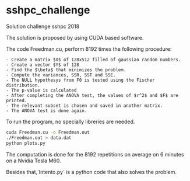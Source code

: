 # sshpc_challenge
Solution challenge sshpc 2018

The solution is proposed by using CUDA based software.

The code Freedman.cu, perform 8192 times the following procedure:

    - Create a matrix $X$ of 128x512 filled of gaussian random numbers.
    - Create a vector $Y$ of 128
    - Find the $\beta$ that minimizes the problem.
    - Compute the variances, SSR, SST and SSE.
    - The NULL hypothesys from F0 is tested using the Fischer distribution.
    - The p-value is calculated
    - After completing the ANOVA test, the values of $r^2$ and $F$ are printed.
    - The relevant subset is chosen and saved in another matrix.
    - The ANOVA test is done again.

To run the program, no specially libreries are needed.
```bash
cuda Freedman.cu -o Freedman.out
./Freedman.out > data.dat
python plots.py
```
The computation is done for the 8192 repetitions on average on 6 minutes on a Nvidia Tesla M60. 


Besides that,´Intento.py´ is a python code that also solves the problem.
